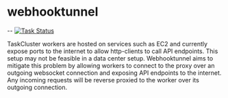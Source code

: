 # webhooktunnel
--
[![Task Status](https://github.taskcluster.net/v1/repository/taskcluster/webhooktunnel/master/badge.svg)](https://github.taskcluster.net/v1/repository/taskcluster/webhooktunnel/master/latest)

TaskCluster workers are hosted on services such as EC2 and currently expose ports to the internet to allow http-clients to call API endpoints. This setup may not be feasible in a data center setup. Webhooktunnel aims to mitigate this problem by allowing workers to connect to the proxy over an outgoing websocket connection and exposing API endpoints to the internet. Any incoming requests will be reverse proxied to the worker over its outgoing connection. 
